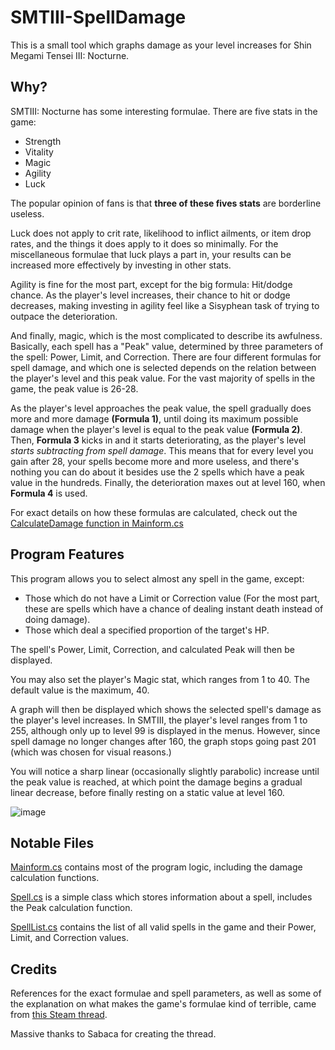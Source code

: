 # SMTIII-SpellDamage
This is a small tool which graphs damage as your level increases for Shin Megami Tensei III: Nocturne.

## Why?

SMTIII: Nocturne has some interesting formulae. There are five stats in the game:
* Strength
* Vitality
* Magic
* Agility
* Luck

The popular opinion of fans is that **three of these fives stats** are borderline useless.

Luck does not apply to crit rate, likelihood to inflict ailments, or item drop rates, and the things it does apply to it does so minimally. 
For the miscellaneous formulae that luck plays a part in, your results can be increased more effectively by investing in other stats.

Agility is fine for the most part, except for the big formula: Hit/dodge chance. As the player's level increases, their chance to hit or dodge decreases,
making investing in agility feel like a Sisyphean task of trying to outpace the deterioration.

And finally, magic, which is the most complicated to describe its awfulness. Basically, each spell has a "Peak" value, determined by three parameters of the spell:
Power, Limit, and Correction. There are four different formulas for spell damage, and which one is selected depends on the relation between the player's level and this
peak value. For the vast majority of spells in the game, the peak value is 26-28.

As the player's level approaches the peak value, the spell gradually does more and more damage **(Formula 1)**, 
until doing its maximum possible damage when the player's level is equal to the peak value **(Formula 2)**.
Then, **Formula 3** kicks in and it starts deteriorating, as the player's level *starts subtracting from spell damage*. This means that for every level you gain
after 28, your spells become more and more useless, and there's nothing you can do about it besides use the 2 spells which have a peak value in the hundreds.
Finally, the deterioration maxes out at level 160, when **Formula 4** is used.

For exact details on how these formulas are calculated, check out the [CalculateDamage function in Mainform.cs](SMTIII-SpellDamage/MainForm.cs#L66)

## Program Features

This program allows you to select almost any spell in the game, except:
* Those which do not have a Limit or Correction value (For the most part, these are spells which have a chance of dealing instant death instead of doing damage).
* Those which deal a specified proportion of the target's HP.

The spell's Power, Limit, Correction, and calculated Peak will then be displayed.

You may also set the player's Magic stat, which ranges from 1 to 40. The default value is the maximum, 40.

A graph will then be displayed which shows the selected spell's damage as the player's level increases.
In SMTIII, the player's level ranges from 1 to 255, although only up to level 99 is displayed in the menus.
However, since spell damage no longer changes after 160, the graph stops going past 201 (which was chosen for visual reasons.)

You will notice a sharp linear (occasionally slightly parabolic) increase until the peak value is reached, at which point the damage begins a gradual linear decrease,
before finally resting on a static value at level 160.

![image](https://user-images.githubusercontent.com/30701749/215744058-461b0678-9408-4382-8cc5-a0a532b8ce7b.png)

## Notable Files

[Mainform.cs](SMTIII-SpellDamage/MainForm.cs) contains most of the program logic, including the damage calculation functions.

[Spell.cs](SMTIII-SpellDamage/Spell.cs) is a simple class which stores information about a spell, includes the Peak calculation function.

[SpellList.cs](SMTIII-SpellDamage/SpellList.cs) contains the list of all valid spells in the game and their Power, Limit, and Correction values.

## Credits

References for the exact formulae and spell parameters, as well as some of the explanation on what makes the game's formulae kind of terrible, 
came from [this Steam thread](https://steamcommunity.com/sharedfiles/filedetails/?id=2503470293).

Massive thanks to Sabaca for creating the thread.
